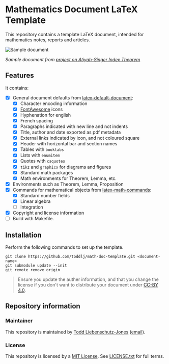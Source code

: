 # Mathematics Document LaTeX Template

This repository contains a template LaTeX document, intended for mathematics notes, reports and articles.

![Sample document](https://raw.githubusercontent.com/toddlj/math-doc-template/master/examples/mathematics-report.png)

*Sample document from [project on Atiyah-Singer Index Theorem](https://www.toddljones.me/assets/files/atiyah-singer-index.pdf)*

## Features

It contains:

* [x] General document defaults from [latex-default-document](https://github.com/toddlj/latex-default-document):
    * [x] Character encoding information
    * [x] [FontAwesome](https://fontawesome.com/) icons
    * [x] Hyphenation for english
    * [x] French spacing
    * [x] Paragraphs indicated with new line and not indents
    * [x] Title, author and date exported as pdf metadata
    * [x] External links indicated by icon, and not coloured square
    * [x] Header with horizontal bar and section names
    * [x] Tables with `booktabs`
    * [x] Lists with `enumitem`
    * [x] Quotes with `csquotes`
    * [x] `tikz` and `graphicx` for diagrams and figures
    * [x] Standard math packages
    * [x] Math environments for Theorem, Lemma, etc.
* [x] Environments such as Theorem, Lemma, Proposition
* [x] Commands for mathematical objects from [latex-math-commands](https://github.com/toddlj/latex-math-commands):
    * [x] Standard number fields
    * [x] Linear algebra
    * [ ] Integration
* [x] Copyright and license information
* [ ] Build with Makefile.

## Installation

Perform the following commands to set up the template.

```shell
git clone https://github.com/toddlj/math-doc-template.git <document-name>
git submodule update --init
git remote remove origin
```

> Ensure you update the auther information, and that you change the license if you don't want to distribute your document under [CC-BY 4.0](https://creativecommons.org/licenses/by/4.0/).

## Repository information

### Maintainer

This repository is maintained by [Todd Liebenschutz-Jones](https://www.toddljones.me) ([email](mailto:dev@toddljones.me)).

### License

This repository is licensed by a [MIT License](https://opensource.org/licenses/MIT).
See [LICENSE.txt](https://github.com/toddlj/math-doc-template/blob/master/LICENSE.txt) for full terms.
